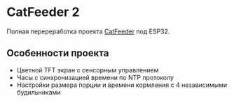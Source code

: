 # CatFeeder 2
Полная перереработка проекта [CatFeeder](https://github.com/altJSV/CatFeeder) под ESP32.

## Особенности проекта
* Цветной TFT экран с сенсорным управлением
* Часы с синхронизацией времени по NTP протоколу
* Настройки размера порции и времени кормления с 4 независимыми будильниками
